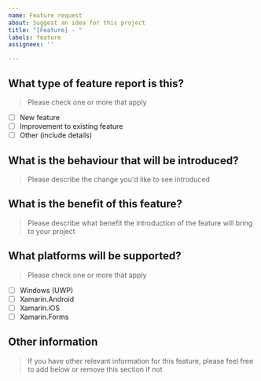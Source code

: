 ```yaml
---
name: Feature request
about: Suggest an idea for this project
title: "[Feature] - "
labels: feature
assignees: ''

---
```


## What type of feature report is this?
> Please check one or more that apply

- [ ] New feature
- [ ] Improvement to existing feature
- [ ] Other (include details)

## What is the behaviour that will be introduced?
> Please describe the change you'd like to see introduced

## What is the benefit of this feature?
> Please describe what benefit the introduction of the feature will bring to your project

## What platforms will be supported?
> Please check one or more that apply

- [ ] Windows (UWP)
- [ ] Xamarin.Android
- [ ] Xamarin.iOS
- [ ] Xamarin.Forms

## Other information
> If you have other relevant information for this feature, please feel free to add below or remove this section if not
